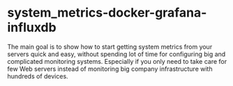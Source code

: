 # system_metrics-docker-grafana-influxdb
The main goal is to show how to start getting system metrics from your servers quick and easy, without spending lot of time for configuring big and complicated monitoring systems. Especially if you only need to take care for few Web servers instead of monitoring big company infrastructure with hundreds of devices.
